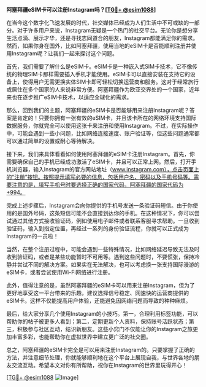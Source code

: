 **阿塞拜疆eSIM卡可以注册Instagram吗？[[TG💪+ @esim1088](https://t.me/s/esim1088)]**

在当今这个数字化飞速发展的时代，社交媒体已经成为人们生活中不可或缺的一部分。对于许多用户来说，Instagram无疑是一个热门的社交平台。无论你是想分享生活点滴、展示才华，还是寻找志同道合的朋友，Instagram都能满足你的需求。然而，如果你身在国外，比如阿塞拜疆，使用当地的eSIM卡是否能顺利注册并使用Instagram呢？让我们一起来探讨这个问题。

首先，我们需要了解什么是eSIM卡。eSIM卡是一种嵌入式SIM卡技术，它不像传统的物理SIM卡那样需要插入手机才能使用。eSIM卡可以直接安装在支持它的设备上，使得用户无需更换实体SIM卡即可轻松切换运营商和服务。这对于经常旅行或居住在多个国家的人来说非常方便。阿塞拜疆作为欧亚交界处的一个国家，近年来也在逐步推广eSIM卡技术，以适应全球化的需求。

那么，回到我们的主题，阿塞拜疆的eSIM卡是否能够用来注册Instagram呢？答案是肯定的！只要你拥有一张有效的eSIM卡，并且该卡所在的网络环境支持国际数据服务，你就完全可以使用这张卡来注册和使用Instagram。不过，在实际操作中，可能会遇到一些小问题，比如网络连接速度、账户验证等，但这些问题通常都可以通过简单的设置或耐心等待解决。

接下来，我们来具体看看如何使用阿塞拜疆的eSIM卡注册Instagram。首先，你需要确保自己的手机已经成功激活了eSIM卡，并且可以正常上网。然后，打开手机浏览器，输入Instagram的官方网站地址（www.instagram.com），点击页面上的“注册”按钮。按照提示填写必要的信息，包括用户名、密码以及手机号码等。需要注意的是，填写手机号时要选择正确的国家代码，阿塞拜疆的国家代码为+994。

完成上述步骤后，Instagram会向你提供的手机号发送一条验证码短信。由于你使用的是国外号码，这条短信可能不会直接到达你的手机。在这种情况下，你可以尝试通过其他方式接收验证码，例如使用电子邮件或者联系客服寻求帮助。一旦收到验证码，输入到指定位置，再经过一系列的身份验证流程，你就可以正式成为Instagram的一员啦！

当然，在整个注册过程中，可能会遇到一些特殊情况，比如网络延迟导致无法及时收到验证码，或者是某些功能暂时不可用等。遇到这些问题时，不要慌张，保持冷静并尝试不同的解决方案。如果实在无法解决，也可以考虑换一张支持国际漫游的eSIM卡，或者尝试使用Wi-Fi网络进行注册。

此外，值得注意的是，虽然阿塞拜疆的eSIM卡可以用来注册Instagram，但为了更好地享受这一平台带来的乐趣，建议选择信号稳定、网速快的运营商提供的eSIM卡。这样不仅能提高用户体验，还能避免因网络问题而导致的种种麻烦。

最后，给大家分享几个使用Instagram的小技巧。第一，合理利用标签功能，可以帮助你的帖子被更多人看到；第二，定期更新个人资料，保持账号活跃状态；第三，积极参与社区互动，结识新朋友。这些小窍门不仅能让你的Instagram之旅更加丰富多彩，也能帮助你在虚拟世界中建立更广泛的社交圈。

总之，阿塞拜疆的eSIM卡完全是可以用来注册Instagram的。只要掌握了正确的方法，并注意细节处理，你就能够顺利地在这个平台上展现自我，与世界各地的朋友交流互动。希望本文对你有所帮助，祝你在Instagram的世界里玩得开心！

[[TG💪+ @esim1088](https://t.me/s/esim1088) ![Image](https://i.postimg.cc/4NQfJmqS/Snipaste-2025-05-13-00-14-12.png)]